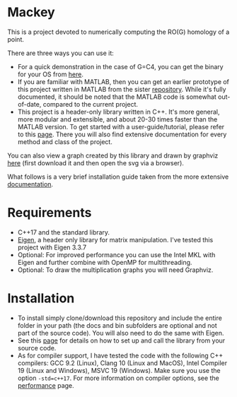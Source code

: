 # Mackey
This is a project devoted to numerically computing the RO(G) homology of a point. 

There are three ways you can use it:

* For a quick demonstration in the case of G=C4, you can get the binary for your OS from <a href="https://github.com/NickG-Math/Mackey/tree/master/bin">here</a>.
* If you are familiar with MATLAB, then you can get an earlier prototype of this project written in MATLAB from the sister <a href="https://github.com/NickG-Math/C4-Homology">repository</a>. While it's fully documented, it should be noted that the MATLAB code is somewhat out-of-date, compared to the current project. 
* This project is a header-only library written in C++. It's more general, more modular and extensible, and about 20-30 times faster than the MATLAB version. To get started with a user-guide/tutorial, please refer to this <a href="https://nickg-math.github.io/Mackey/html/index.html">page</a>. There you will also find extensive documentation for every method and class of the project.

You can also view a graph created by this library and drawn by graphviz  <a href="https://github.com/NickG-Math/Mackey/blob/master/Multiplication_Graph.svg">here</a> (first download it and then open the svg via a browser).

What follows is a very brief installation guide taken from the more extensive <a href="https://nickg-math.github.io/Mackey/html/index.html">documentation</a>.

# Requirements
* C++17 and the standard library.
* <a href="http://eigen.tuxfamily.org/index.php?title=Main_Page">Eigen</a>, a header only library for matrix manipulation. I've tested this project with Eigen 3.3.7
* Optional: For improved performance you can use the Intel MKL with Eigen and further combine with OpenMP for multithreading.
* Optional: To draw the multiplication graphs you will need Graphviz.

# Installation
* To install simply clone/download this repository and include the entire folder in your path (the docs and bin subfolders are optional and not part of the source code). You will also need to do the same with Eigen.
* See this <a href="https://nickg-math.github.io/Mackey/html/use.html">page</a> for details on how to set up and call the library from your source code.
* As for compiler support, I have tested the code with the following C++ compilers: GCC 9.2 (Linux), Clang 10 (Linux and MacOS), Intel Compiler 19 (Linux and Windows), MSVC 19 (Windows). Make sure you use the option ```-std=c++17```. For more information on compiler options, see the <a href="https://nickg-math.github.io/Mackey/html/perf.html">performance</a> page.
